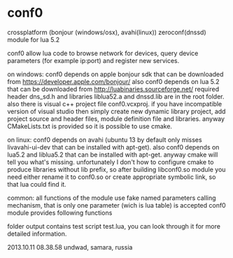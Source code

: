 conf0
=====
crossplatform (bonjour (windows/osx), avahi(linux)) zeroconf(dnssd) module for lua 5.2

conf0 allow lua code to browse network for devices, query device parameters (for example ip:port) and register new services.

on windows:
conf0 depends on apple bonjour sdk that can be downloaded from https://developer.apple.com/bonjour/
also conf0 depends on lua 5.2 that can be downloaded from http://luabinaries.sourceforge.net/
required header dns_sd.h and libraries liblua52.a and dnssd.lib are in the root folder.
also there is visual c++ project file conf0.vcxproj.
if you have incompatible version of visual studio then simply create new dynamic library project,
add project source and header files, module definition file and libraries.
anyway CMakeLists.txt is provided so it is possible to use cmake.

on linux:
conf0 depends on avahi (ubuntu 13 by default only misses livavahi-ui-dev that can be installed with apt-get).
also conf0 depends on lua5.2 and liblua5.2 that can be installed with apt-get.
anyway cmake will tell you what's missing.
unfortunately I don't how to configure cmake to produce libraries without lib prefix,
so after building libconf0.so module you need either rename it to conf0.so or create appropriate symbolic link,
so that lua could find it.

common:
all functions of the module use fake named parameters calling mechanism, 
that is only one parameter (wich is lua table) is accepted
conf0 module provides following functions

folder output contains test script test.lua, you can look through it for more detailed information.



2013.10.11 08.38.58 undwad, samara, russia